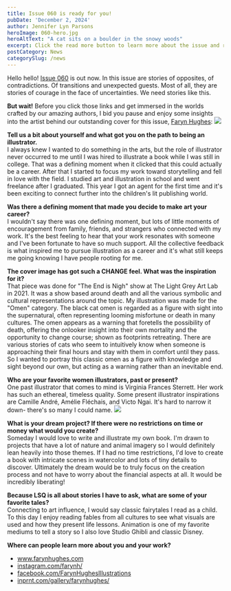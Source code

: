 ```yaml
---
title: Issue 060 is ready for you!
pubDate: 'December 2, 2024'
author: Jennifer Lyn Parsons
heroImage: 060-hero.jpg
heroAltText: "A cat sits on a boulder in the snowy woods"
excerpt: Click the read more button to learn more about the issue and read an interview with our cover artist!
postCategory: News
categorySlug: /news
---
```

Hello hello! <a href="/issues/060">Issue 060</a> is out now. In this issue are stories of opposites, of contradictions. Of transitions and unexpected guests. Most of all, they are stories of courage in the face of uncertainties. We need stories like this.

**But wait!** Before you click those links and get immersed in the worlds crafted by our amazing authors, I bid you pause and enjoy some insights into the artist behind our outstanding cover for this issue, <a href="https://www.farynhughes.com">Faryn Hughes</a>:
<img src="https://static.wixstatic.com/media/a45d1a_c0a97fe328a74b4ba365d348666f137d~mv2.jpg/v1/fit/w_1187,h_678,q_90/a45d1a_c0a97fe328a74b4ba365d348666f137d~mv2.jpg" class="lg:mr-5 lg:float-left lg:w-1/2" />

**Tell us a bit about yourself and what got you on the path to being an illustrator.**  
I always knew I wanted to do something in the arts, but the role of illustrator never occurred to me until I was hired to illustrate a book while I was still in college. That was a defining moment when it clicked that this could actually be a career. After that I started to focus my work toward storytelling and fell in love with the field. I studied art and illustration in school and went freelance after I graduated. This year I got an agent for the first time and it's been exciting to connect further into the children's lit publishing world.  
  
**Was there a defining moment that made you decide to make art your career?**  
I wouldn't say there was one defining moment, but lots of little moments of encouragement from family, friends, and strangers who connected with my work. It's the best feeling to hear that your work resonates with someone and I've been fortunate to have so much support. All the collective feedback is what inspired me to pursue illustration as a career and it's what still keeps me going knowing I have people rooting for me.  
  
**The cover image has got such a CHANGE feel. What was the inspiration for it?**  
That piece was done for "The End is Nigh" show at The Light Grey Art Lab in 2021. It was a show based around death and all the various symbolic and cultural representations around the topic. My illustration was made for the "Omen" category. The black cat omen is regarded as a figure with sight into the supernatural, often representing looming misfortune or death in many cultures. The omen appears as a warning that foretells the possibility of death, offering the onlooker insight into their own mortality and the opportunity to change course; shown as footprints retreating. There are various stories of cats who seem to intuitively know when someone is approaching their final hours and stay with them in comfort until they pass. So I wanted to portray this classic omen as a figure with knowledge and sight beyond our own, but acting as a warning rather than an inevitable end.  
  
**Who are your favorite women illustrators, past or present?**  
One past illustrator that comes to mind is Virginia Frances Sterrett. Her work has such an ethereal, timeless quality. Some present illustrator inspirations are Camille André, Amélie Fléchais, and Victo Ngai. It's hard to narrow it down- there's so many I could name. 
<img src="https://static.wixstatic.com/media/a45d1a_a747a8707ba845e190fe728c093aca1e~mv2_d_1400_1818_s_2.png/v1/fit/w_1187,h_678,q_90/a45d1a_a747a8707ba845e190fe728c093aca1e~mv2_d_1400_1818_s_2.png" class="lg:ml-5 lg:float-right lg:w-1/2" /> 
  
**What is your dream project? If there were no restrictions on time or money what would you create?**  
Someday I would love to write and illustrate my own book. I'm drawn to projects that have a lot of nature and animal imagery so I would definitely lean heavily into those themes. If I had no time restrictions, I'd love to create a book with intricate scenes in watercolor and lots of tiny details to discover. Ultimately the dream would be to truly focus on the creation process and not have to worry about the financial aspects at all. It would be incredibly liberating!  
  
**Because LSQ is all about stories I have to ask, what are some of your favorite tales?**  
Connecting to art influence, I would say classic fairytales I read as a child. To this day I enjoy reading fables from all cultures to see what visuals are used and how they present life lessons. Animation is one of my favorite mediums to tell a story so I also love Studio Ghibli and classic Disney.  
  
**Where can people learn more about you and your work?**  
<ul>
  <li><a href="http://www.farynhughes.com">www.farynhughes.com</a></li>
  <li><a href="http://instagram.com/farynh/">instagram.com/farynh/</a></li>
  <li><a href="http://facebook.com/FarynHughesIllustrations">facebook.com/FarynHughesIllustrations</a></li>
  <li><a href="http://inprnt.com/gallery/farynhughes/">inprnt.com/gallery/farynhughes/</a></li>
</ul>